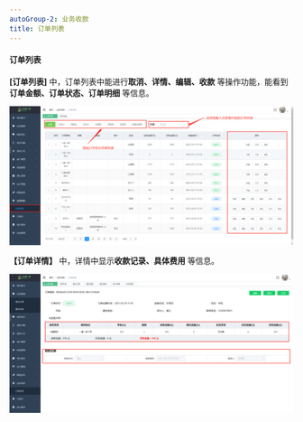```yaml
---
autoGroup-2: 业务收款
title: 订单列表
---
```

#### 订单列表

**[订单列表]** 中，订单列表中能进行**取消、详情、编辑、收款** 等操作功能，能看到**订单金额、订单状态、订单明细** 等信息。

![3](../../.vuepress/public/product/63.png)

**【订单详情】** 中，详情中显示**收款记录、具体费用** 等信息。

![3](../../.vuepress/public/product/64.png)
